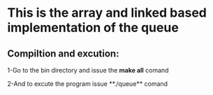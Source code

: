 
# This is the array and linked based implementation of the queue

## Compiltion and excution:

1-Go to the bin directory and issue the **make all** comand

<!--   --!>

2-And to excute the program issue **./queue** comand
